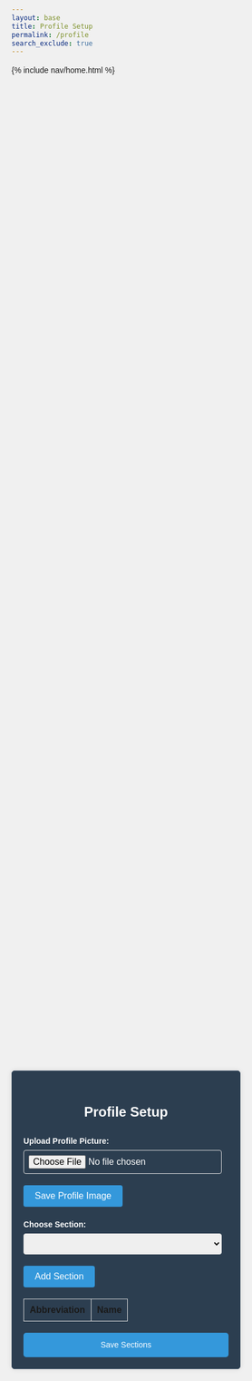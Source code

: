 ```yaml
---
layout: base
title: Profile Setup
permalink: /profile
search_exclude: true
---
```



{% include nav/home.html %}


<style>
   /* Global styles */
   * {
       margin: 0;
       padding: 0;
       box-sizing: border-box;
   }


   html, body {
       font-family: Arial, sans-serif;
       line-height: 1.6;
       background-color: #f0f0f0;
   }


   .login-container {
       display: flex;
       justify-content: center;
       align-items: center;
       height: 100vh;
   }


   .login-card {
       width: 100%;
       max-width: 600px;
       background-color: #2c3e50; /* Dark blue background */
       border: 1px solid #34495e; /* Darker border */
       border-radius: 5px;
       box-shadow: 0 0 10px rgba(0, 0, 0, 0.1);
       padding: 20px;
       color: #ffffff; /* White text */
   }


   .login-card h1 {
       font-size: 24px;
       text-align: center;
       margin-bottom: 20px;
   }


   .form-group {
       margin-bottom: 20px;
   }


   .form-group label {
       display: block;
       font-weight: bold;
       margin-bottom: 5px;
   }


   .form-group input[type="text"],
   .form-group input[type="file"],
   .form-group select {
       width: calc(100% - 12px);
       padding: 8px;
       border: 1px solid #ddd;
       border-radius: 4px;
       font-size: 16px;
   }


   .form-group button {
       background-color: #3498db; /* Blue button */
       color: #ffffff;
       border: none;
       border-radius: 4px;
       padding: 10px 20px;
       cursor: pointer;
       font-size: 16px;
   }


   .form-group button:hover {
       background-color: #2980b9; /* Darker blue on hover */
   }


   .profile-table {
       width: 100%;
       margin-top: 20px;
       border-collapse: collapse;
   }


   .profile-table th,
   .profile-table td {
       border: 1px solid #ddd;
       padding: 10px;
       text-align: left;
   }


   .details-button {
       display: block;
       width: 100%;
       padding: 10px;
       margin-top: 20px;
       background-color: #3498db; /* Blue button */
       color: white;
       border: none;
       border-radius: 5px;
       cursor: pointer;
       text-align: center;
       text-decoration: none;
   }


   .details-button:hover {
       background-color: #2980b9; /* Darker blue on hover */
   }


   .profile-image-box {
       text-align: center;
       margin-top: 20px;
   }


   .profile-image-box img {
       max-width: 100%;
       height: auto;
       border-radius: 50%;
       border: 2px solid #34495e;
   }
</style>


<div class="login-container">
   <!-- Profile Setup -->
   <div class="login-card">
       <h1>Profile Setup</h1>
       <form id="profileForm">
           <div class="form-group">
               <label for="profilePicture">Upload Profile Picture:</label>
               <input type="file" id="profilePicture" accept="image/*" onchange="previewProfilePicture(this)">
           </div>
           <div class="profile-image-box" id="profileImageBox">
               <!-- Profile picture will be displayed here -->
           </div>
           <div class="form-group">
               <button type="button" onclick="saveProfilePicture()">Save Profile Image</button>
           </div>
           <p id="profile-message" style="color: red;"></p>
           <div class="form-group">
               <label for="sectionDropdown">Choose Section:</label>
               <select id="sectionDropdown">
                   <!-- Options will be dynamically populated -->
               </select>
           </div>
           <div class="form-group">
               <button type="button" onclick="addSection()">Add Section</button>
           </div>
           <table class="profile-table" id="profileTable">
               <thead>
                   <tr>
                       <th>Abbreviation</th>
                       <th>Name</th>
                   </tr>
               </thead>
               <tbody id="profileResult">
                   <!-- Table rows will be dynamically populated -->
               </tbody>
           </table>
           <a href="#" id="saveSectionsButton" class="details-button" onclick="saveSections()">Save Sections</a>
       </form>
   </div>
</div>


<script type="module">
   // Import fetchOptions from config.js
   import { pythonURI, fetchOptions } from '{{site.baseurl}}/assets/js/api/config.js';

   // Function to fetch user profile data
   async function fetchUserProfile() {
       const URL = `${pythonURI}/api/id/pfp`; // Endpoint to fetch user profile data

       try {
           const response = await fetch(URL, fetchOptions);
           if (!response.ok) {
               throw new Error(`Failed to fetch user profile: ${response.status}`);
           }

           const profileData = await response.json();
           displayUserProfile(profileData);
       } catch (error) {
           console.error('Error fetching user profile:', error.message);
           // Handle error display or fallback mechanism
       }
   }

   // Function to display user profile data
   function displayUserProfile(profileData) {
       const profileImageBox = document.getElementById('profileImageBox');
       if (profileData.pfp) {
           getBase64Image(profileData.pfp)
               .then(base64String => {
                   const img = document.createElement('img');
                   img.src = base64String;
                   img.alt = 'Profile Picture';
                   profileImageBox.innerHTML = ''; // Clear existing content
                   profileImageBox.appendChild(img); // Append new image element
               })
               .catch(error => {
                   console.error('Error fetching profile picture:', error.message);
                   profileImageBox.innerHTML = '<p>Error loading profile picture.</p>';
               });
       } else {
           profileImageBox.innerHTML = '<p>No profile picture available.</p>';
       }

       // Display other profile information as needed
       // Example: Update HTML elements with profileData.username, profileData.email
   }

   // Function to get profile picture as base64 string from backend
  async function getBase64Image() {
    const URL = `${pythonURI}/api/id/pfp`; // Endpoint to fetch profile picture base64 data

    try {
        const response = await fetch(URL, fetchOptions);
        if (!response.ok) {
            throw new Error(`Failed to fetch profile picture: ${response.status}`);
        }

        const imageData = await response.blob();
        return await convertBlobToBase64(imageData);
    } catch (error) {
        throw new Error(`Error fetching profile picture: ${error.message}`);
    }
}


   // Function to convert blob data to base64 string
   function convertBlobToBase64(blob) {
       return new Promise((resolve, reject) => {
           const reader = new FileReader();
           reader.onloadend = () => resolve(reader.result);
           reader.onerror = reject;
           reader.readAsDataURL(blob);
       });
   }

   // Function to fetch existing sections
   async function fetchSections() {
       const URL = `${pythonURI}/api/user/section`; // Adjusted endpoint

       try {
           const response = await fetch(URL, fetchOptions);
           if (!response.ok) {
               throw new Error(`Failed to fetch sections: ${response.status}`);
           }

           const data = await response.json();
           userSections = data.sections || []; // Assuming data is in { "sections": [...] } format

           // Display fetched sections
           displayProfileSections();
       } catch (error) {
           console.error('Error fetching sections:', error.message);
           // Handle error display or fallback mechanism
       }
   }

   // Function to populate section dropdown menu
   function populateSectionDropdown() {
       const sectionDropdown = document.getElementById('sectionDropdown');
       const sections = [
           { "abbreviation": "CSA", "id": 1, "name": "Computer Science A" },
           { "abbreviation": "CSP", "id": 2, "name": "Computer Science Principles" },
           { "abbreviation": "CSSE", "id": 4, "name": "Computer Science and Software Engineering" }
           // Add more sections as needed
       ];

       sections.forEach(section => {
           const option = document.createElement('option');
           option.value = section.id;
           option.textContent = `${section.abbreviation} - ${section.name}`;
           sectionDropdown.appendChild(option);
       });
   }

   // Function to add a section
   window.addSection = function() {
       const dropdown = document.getElementById('sectionDropdown');
       const selectedOption = dropdown.options[dropdown.selectedIndex];
       const abbreviation = selectedOption.textContent.split(' ')[0];
       const name = document.getElementById('sectionName').value.trim();

       if (!abbreviation || !name) {
           document.getElementById('profile-message').textContent = 'Please fill in both fields.';
           return;
       }

       // Clear error message
       document.getElementById('profile-message').textContent = '';

       // Add section to userSections array
       userSections.push({ abbreviation, name });

       // Display added section in the table
       displayProfileSections();
   }

   // Function to display added sections in the table
   function displayProfileSections() {
       const tableBody = document.getElementById('profileResult');
       tableBody.innerHTML = '';

       userSections.forEach(section => {
           const tr = document.createElement('tr');
           const abbreviationCell = document.createElement('td');
           const nameCell = document.createElement('td');

           abbreviationCell.textContent = section.abbreviation;
           nameCell.textContent = section.name;

           tr.appendChild(abbreviationCell);
           tr.appendChild(nameCell);

           tableBody.appendChild(tr);
       });
   }

   // Function to preview profile picture
   window.previewProfilePicture = function(fileInput) {
       const file = fileInput.files[0];
       if (!file) return;

       const reader = new FileReader();
       reader.onload = function(e) {
           const profileImageBox = document.getElementById('profileImageBox');
           profileImageBox.innerHTML = `<img src="${e.target.result}" alt="Profile Picture">`;
       };
       reader.readAsDataURL(file);
   }

   // Function to save profile picture
   window.saveProfilePicture = async function() {
       const fileInput = document.getElementById('profilePicture');
       const file = fileInput.files[0];
       if (!file) return;

       try {
           const base64String = await convertToBase64(file);
           await sendProfilePicture(base64String);
           console.log('Profile picture uploaded successfully!');
           // Optionally update UI after successful upload, such as displaying a success message or updating profile picture preview
           const profileImageBox = document.getElementById('profileImageBox');
           profileImageBox.innerHTML = `<img src="${base64String}" alt="Profile Picture">`;
       } catch (error) {
           console.error('Error uploading profile picture:', error.message);
           // Handle error display or fallback mechanism
       }
   }

   // Function to convert file to base64
   async function convertToBase64(file) {
       return new Promise((resolve, reject) => {
           const reader = new FileReader();
           reader.onload = () => resolve(reader.result.split(',')[1]); // Remove the prefix part of the result
           reader.onerror = error => reject(error);
           reader.readAsDataURL(file);
       });
   }

   // Function to send profile picture to server
   async function sendProfilePicture(base64String) {
       const URL = `${pythonURI}/api/id/pfp`; // Adjust endpoint as needed
       const options = {
           ...fetchOptions,
           method: 'PUT',
           headers: {
               'Content-Type': 'application/json',
               // Add any other headers if necessary
           },
           body: JSON.stringify({ pfp: base64String })
       };

       try {
           const response = await fetch(URL, options);
           if (!response.ok) {
               throw new Error(`Failed to upload profile picture: ${response.status}`);
           }
           console.log('Profile picture uploaded successfully!');
           // Handle success response as needed
       } catch (error) {
           console.error('Error uploading profile picture:', error.message);
           // Handle error display or fallback mechanism
       }
   }

   // Function to save sections (example action)
   window.saveSections = function() {
       const URL = `${pythonURI}/api/user/section`; // Adjusted endpoint

       const sectionsData = {
           sections: userSections
       };

       const options = {
           ...fetchOptions,
           method: 'PUT',
           headers: {
               ...fetchOptions.headers,
               'Content-Type': 'application/json',
           },
           body: JSON.stringify(sectionsData)
       };

       fetch(URL, options)
           .then(response => {
               if (!response.ok) {
                   throw new Error(`Failed to save sections: ${response.status}`);
               }
               // Handle success response as needed
               console.log('Sections saved successfully!');
           })
           .catch(error => {
               console.error('Error saving sections:', error.message);
               // Handle error display or fallback mechanism
           });
   }

   // Call fetchUserProfile and fetchSections when DOM content is loaded
   document.addEventListener('DOMContentLoaded', async function() {
       await fetchUserProfile();
       await fetchSections();
   });
</script>




